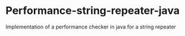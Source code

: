 # Performance-string-repeater-java <br />
Implementation of a performance checker in java for a string repeater <br />
